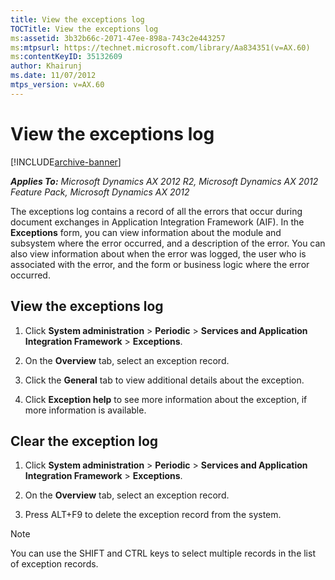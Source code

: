 ```yaml
---
title: View the exceptions log
TOCTitle: View the exceptions log
ms:assetid: 3b32b66c-2071-47ee-898a-743c2e443257
ms:mtpsurl: https://technet.microsoft.com/library/Aa834351(v=AX.60)
ms:contentKeyID: 35132609
author: Khairunj
ms.date: 11/07/2012
mtps_version: v=AX.60
---
```


# View the exceptions log 


[!INCLUDE[archive-banner](includes/archive-banner.md)]


_**Applies To:** Microsoft Dynamics AX 2012 R2, Microsoft Dynamics AX 2012 Feature Pack, Microsoft Dynamics AX 2012_

The exceptions log contains a record of all the errors that occur during document exchanges in Application Integration Framework (AIF). In the **Exceptions** form, you can view information about the module and subsystem where the error occurred, and a description of the error. You can also view information about when the error was logged, the user who is associated with the error, and the form or business logic where the error occurred.

## View the exceptions log

1.  Click **System administration** \> **Periodic** \> **Services and Application Integration Framework** \> **Exceptions**.

2.  On the **Overview** tab, select an exception record.

3.  Click the **General** tab to view additional details about the exception.

4.  Click **Exception help** to see more information about the exception, if more information is available.

## Clear the exception log

1.  Click **System administration** \> **Periodic** \> **Services and Application Integration Framework** \> **Exceptions**.

2.  On the **Overview** tab, select an exception record.

3.  Press ALT+F9 to delete the exception record from the system.


> [!NOTE]
> <P>You can use the SHIFT and CTRL keys to select multiple records in the list of exception records.</P>


